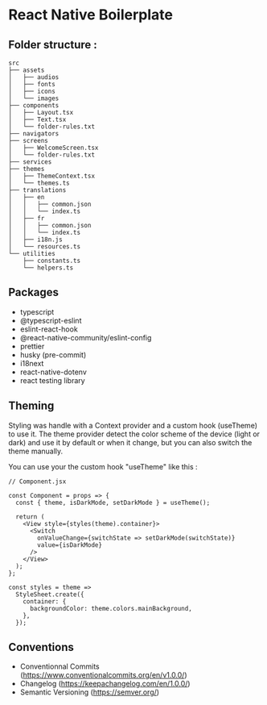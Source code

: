 # React Native Boilerplate

## Folder structure :

```
src
├── assets
│   ├── audios
│   ├── fonts
│   ├── icons
│   └── images
├── components
│   ├── Layout.tsx
│   ├── Text.tsx
│   └── folder-rules.txt
├── navigators
├── screens
│   ├── WelcomeScreen.tsx
│   └── folder-rules.txt
├── services
├── themes
│   ├── ThemeContext.tsx
│   └── themes.ts
├── translations
│   ├── en
│   │   ├── common.json
│   │   └── index.ts
│   ├── fr
│   │   ├── common.json
│   │   └── index.ts
│   ├── i18n.js
│   └── resources.ts
└── utilities
    ├── constants.ts
    └── helpers.ts

```

## Packages

- typescript
- @typescript-eslint
- eslint-react-hook
- @react-native-community/eslint-config
- prettier
- husky (pre-commit)
- i18next
- react-native-dotenv
- react testing library

## Theming

Styling was handle with a Context provider and a custom hook (useTheme) to use it.
The theme provider detect the color scheme of the device (light or dark) and use it by default or when it change,
but you can also switch the theme manually.

You can use your the custom hook "useTheme" like this :

```
// Component.jsx

const Component = props => {
  const { theme, isDarkMode, setDarkMode } = useTheme();

  return (
    <View style={styles(theme).container}>
      <Switch
        onValueChange={switchState => setDarkMode(switchState)}
        value={isDarkMode}
      />
    </View>
  );
};

const styles = theme =>
  StyleSheet.create({
    container: {
      backgroundColor: theme.colors.mainBackground,
    },
  });
```

## Conventions

- Conventionnal Commits (https://www.conventionalcommits.org/en/v1.0.0/)
- Changelog (https://keepachangelog.com/en/1.0.0/)
- Semantic Versioning (https://semver.org/)
